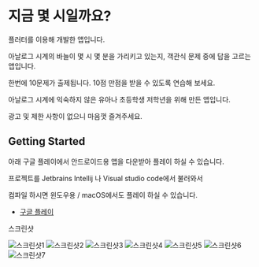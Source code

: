 # 지금 몇 시일까요?

플러터를 이용해 개발한 앱입니다.

아날로그 시계의 바늘이 몇 시 몇 분을 가리키고 있는지, 객관식 문제 중에 답을 고르는 앱입니다.

한번에 10문제가 출제됩니다. 10점 만점을 받을 수 있도록 연습해 보세요.

아날로그 시계에 익숙하지 않은 유아나 초등학생 저학년을 위해 만든 앱입니다.

광고 및 제한 사항이 없으니 마음껏 즐겨주세요.

## Getting Started

아래 구글 플레이에서 안드로이드용 앱을 다운받아 플레이 하실 수 있습니다.

프로젝트를 Jetbrains Intellij 나 Visual studio code에서 불러와서 

컴파일 하시면 윈도우용 / macOS에서도 플레이 하실 수 있습니다.

- [구글 플레이](https://play.google.com/store/apps/details?id=store.unitedapp.what_time_is_it)

스크린샷

![스크린샷1](/screenshot/1.png)
![스크린샷2](/screenshot/2.png)
![스크린샷3](/screenshot/3.png)
![스크린샷4](/screenshot/4.png)
![스크린샷5](/screenshot/5.png)
![스크린샷6](/screenshot/6.png)
![스크린샷7](/screenshot/7.png)



